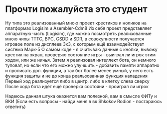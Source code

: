 # Прочти пожалуйста это студент
Ну типа это реализованный мною проект крестиков и ноликов на платформах Logisim и Asembler-Cdm8
Из себя проект представляет аппаратную часть (Logisim), где можно посмотреть реализованные мною чипы TTTC, BPC, GSDD и SDR, в совокупности получается игровое поле из дисплеев 3х3, с которым ещё взаимодействует система Марк-5
О самом коде - я считываю данные с кнопки, вывожу крестик на экран, проверяю состояние игры - выиграл ли игрок этим ходом, или же ничья. Затем я реализовал интеллект бота, он немного туповат, но если что его можно улучшить - добавить памяти аппаратно и прописать доп. функции, а так бот более менее умный, у него есть функция защиты и не до конца реальзованная функция нападения
Первый ход реализуется либо в центр, либо в клетку слева сверху
После хода бота идёт ещё проверка состояни - проиграл ли игрок

Надеюсь данная штука окажется вам полезной, вам в смысле ФИТу и ВКИ
(Если есть вопросы - найди меня в вк Shkokov Rodion - постараюсь ответить)
